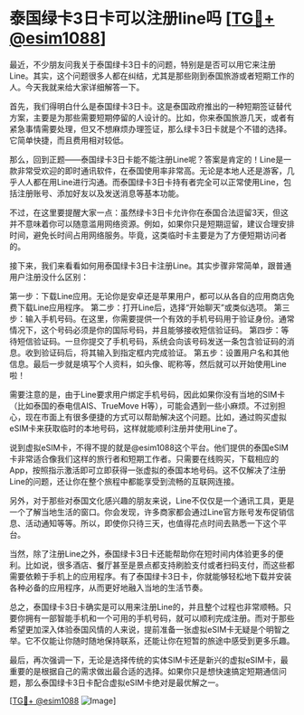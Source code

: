 # 泰国绿卡3日卡可以注册line吗 [[TG💪+ @esim1088](https://t.me/s/esim1088)]

最近，不少朋友问我关于泰国绿卡3日卡的问题，特别是是否可以用它来注册Line。其实，这个问题很多人都在纠结，尤其是那些刚到泰国旅游或者短期工作的人。今天我就来给大家详细解答一下。

首先，我们得明白什么是泰国绿卡3日卡。这是泰国政府推出的一种短期签证替代方案，主要是为那些需要短期停留的人设计的。比如，你来泰国旅游几天，或者有紧急事情需要处理，但又不想麻烦办理签证，那么绿卡3日卡就是个不错的选择。它简单快捷，而且费用相对较低。

那么，回到正题——泰国绿卡3日卡能不能注册Line呢？答案是肯定的！Line是一款非常受欢迎的即时通讯软件，在泰国使用率非常高。无论是本地人还是游客，几乎人人都在用Line进行沟通。而泰国绿卡3日卡持有者完全可以正常使用Line，包括注册账号、添加好友以及发送消息等基本功能。

不过，在这里要提醒大家一点：虽然绿卡3日卡允许你在泰国合法逗留3天，但这并不意味着你可以随意滥用网络资源。例如，如果你只是短期逗留，建议合理安排时间，避免长时间占用网络服务。毕竟，这类临时卡主要是为了方便短期访问者的。

接下来，我们来看看如何用泰国绿卡3日卡注册Line。其实步骤非常简单，跟普通用户注册没什么区别：

第一步：下载Line应用。无论你是安卓还是苹果用户，都可以从各自的应用商店免费下载Line应用程序。
第二步：打开Line后，选择“开始聊天”或类似选项。
第三步：输入手机号码。在这里，你需要提供一个有效的手机号码用于验证身份。通常情况下，这个号码必须是你的国际号码，并且能够接收短信验证码。
第四步：等待短信验证码。一旦你提交了手机号码，系统会向该号码发送一条包含验证码的消息。收到验证码后，将其输入到指定框内完成验证。
第五步：设置用户名和其他信息。最后一步就是填写个人资料，如头像、昵称等，然后就可以开始使用Line啦！

需要注意的是，由于Line要求用户绑定手机号码，因此如果你没有当地的SIM卡（比如泰国的泰电信AIS、TrueMove H等），可能会遇到一些小麻烦。不过别担心，现在市面上有很多便捷的方式可以帮助解决这个问题。比如，通过购买虚拟eSIM卡来获取临时的本地号码，这样就能顺利注册并使用Line了。

说到虚拟eSIM卡，不得不提的就是@esim1088这个平台。他们提供的泰国eSIM卡非常适合像我们这样的旅行者和短期工作者。只需要在线购买，下载相应的App，按照指示激活即可立即获得一张虚拟的泰国本地号码。这不仅解决了注册Line的问题，还让你在整个旅程中都能享受到流畅的互联网连接。

另外，对于那些对泰国文化感兴趣的朋友来说，Line不仅仅是一个通讯工具，更是一个了解当地生活的窗口。你会发现，许多商家都会通过Line官方账号发布促销信息、活动通知等等。所以，即使你只待三天，也值得花点时间去熟悉一下这个平台。

当然，除了注册Line之外，泰国绿卡3日卡还能帮助你在短时间内体验更多的便利。比如说，很多酒店、餐厅甚至是景点都支持刷脸支付或者扫码支付，而这些都需要依赖于手机上的应用程序。有了泰国绿卡3日卡，你就能够轻松地下载并安装各种必备的应用程序，从而更好地融入当地的生活节奏。

总之，泰国绿卡3日卡确实是可以用来注册Line的，并且整个过程也非常顺畅。只要你拥有一部智能手机和一个可用的手机号码，就可以顺利完成注册。而对于那些希望更加深入体验泰国风情的人来说，提前准备一张虚拟eSIM卡无疑是个明智之举。它不仅能让你随时随地保持联系，还能让你在短暂的旅途中感受到更多乐趣。

最后，再次强调一下，无论是选择传统的实体SIM卡还是新兴的虚拟eSIM卡，最重要的是根据自己的需求做出最合适的选择。如果你只是想快速搞定短期通信问题，那么泰国绿卡3日卡配合虚拟eSIM卡绝对是最优解之一。

[[TG💪+ @esim1088](https://t.me/s/esim1088) ![Image](https://i.postimg.cc/4NQfJmqS/Snipaste-2025-05-13-00-14-12.png)]
